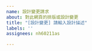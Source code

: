 ```yaml
---
name: 設計變更請求
about: 對此網頁的排版或設計變更
title: "[設計變更] 請輸入設計描述"
labels: ''
assignees: nh60211as

---
```


<!--
請輸入對此網頁的排版或設計變更
-->
